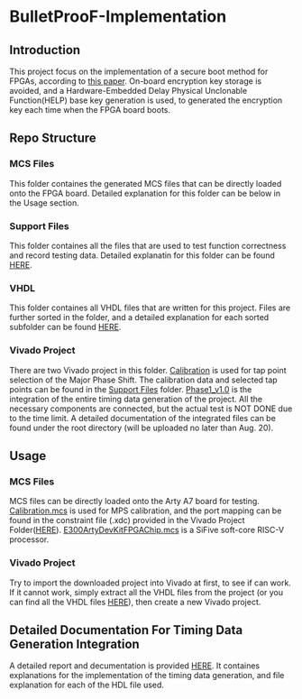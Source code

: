 # BulletProoF-Implementation
## Introduction
This project focus on the implementation of a secure boot method for FPGAs, according to [this paper](https://github.com/xiangyun-wang/BulletProoF-Implementation/blob/main/BulletProoF%20Paper.pdf). On-board encryption key storage is avoided, and a Hardware-Embedded Delay Physical Unclonable Function(HELP) base key generation is used, to generated the encryption key each time when the FPGA board boots. 
## Repo Structure
### MCS Files
This folder containes the generated MCS files that can be directly loaded onto the FPGA board. Detailed explanation for this folder can be below in the Usage section.
### Support Files
This folder containes all the files that are used to test function correctness and record testing data. Detailed explanatin for this folder can be found [HERE](https://github.com/xiangyun-wang/BulletProoF-Implementation/blob/main/Support%20Files/README.md).
### VHDL
This folder containes all VHDL files that are written for this project. Files are further sorted in the folder, and a detailed explanation for each sorted subfolder can be found [HERE](https://github.com/xiangyun-wang/BulletProoF-Implementation/blob/main/VHDL/README.md).
### Vivado Project
There are two Vivado project in this folder. [Calibration](https://github.com/xiangyun-wang/BulletProoF-Implementation/tree/main/Vivado%20Project/Calibration) is used for tap point selection of the Major Phase Shift. The calibration data and selected tap points can be found in the [Support Files](https://github.com/xiangyun-wang/BulletProoF-Implementation/tree/main/Support%20Files) folder.  [Phase1_v1.0](https://github.com/xiangyun-wang/BulletProoF-Implementation/tree/main/Vivado%20Project/Phase1_v1.0) is the integration of the entire timing data generation of the project. All the necessary components are connected, but the actual test is NOT DONE due to the time limit. A detailed documentation of the integrated files can be found under the root directory (will be uploaded no later than Aug. 20). 
## Usage
### MCS Files
MCS files can be directly loaded onto the Arty A7 board for testing. [Calibration.mcs](https://github.com/xiangyun-wang/BulletProoF-Implementation/blob/main/MCS%20files/Calibration.mcs) is used for MPS calibration, and the port mapping can be found in the constraint file (.xdc) provided in the Vivado Project Folder([HERE](https://github.com/xiangyun-wang/BulletProoF-Implementation/blob/main/Vivado%20Project/Calibration/Arty-A7-100-Master.xdc)). [E300ArtyDevKitFPGAChip.mcs](https://github.com/xiangyun-wang/BulletProoF-Implementation/blob/main/MCS%20files/E300ArtyDevKitFPGAChip.mcs) is a SiFive soft-core RISC-V processor. 
### Vivado Project
Try to import the downloaded project into Vivado at first, to see if can work. If it cannot work, simply extract all the VHDL files from the project (or you can find all the VHDL files [HERE](https://github.com/xiangyun-wang/BulletProoF-Implementation/tree/main/VHDL)), then create a new Vivado project. 
## Detailed Documentation For Timing Data Generation Integration
A detailed report and decumentation is provided [HERE](https://github.com/xiangyun-wang/BulletProoF-Implementation/blob/main/ECSE%20013%20SURE%20Documentation.pdf). It containes explanations for the implementation of the timing data generation, and file explanation for each of the HDL file used.
